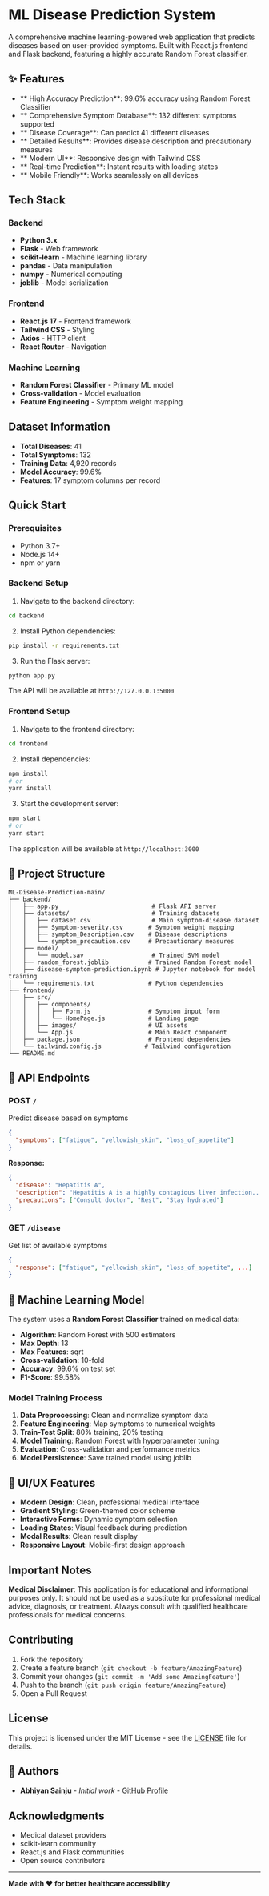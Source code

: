 # ML Disease Prediction System

A comprehensive machine learning-powered web application that predicts diseases based on user-provided symptoms. Built with React.js frontend and Flask backend, featuring a highly accurate Random Forest classifier.

## ✨ Features

- ** High Accuracy Prediction**: 99.6% accuracy using Random Forest Classifier
- ** Comprehensive Symptom Database**: 132 different symptoms supported
- ** Disease Coverage**: Can predict 41 different diseases
- ** Detailed Results**: Provides disease description and precautionary measures
- ** Modern UI**: Responsive design with Tailwind CSS
- ** Real-time Prediction**: Instant results with loading states
- ** Mobile Friendly**: Works seamlessly on all devices

## Tech Stack

### Backend

- **Python 3.x**
- **Flask** - Web framework
- **scikit-learn** - Machine learning library
- **pandas** - Data manipulation
- **numpy** - Numerical computing
- **joblib** - Model serialization

### Frontend

- **React.js 17** - Frontend framework
- **Tailwind CSS** - Styling
- **Axios** - HTTP client
- **React Router** - Navigation

### Machine Learning

- **Random Forest Classifier** - Primary ML model
- **Cross-validation** - Model evaluation
- **Feature Engineering** - Symptom weight mapping

## Dataset Information

- **Total Diseases**: 41
- **Total Symptoms**: 132
- **Training Data**: 4,920 records
- **Model Accuracy**: 99.6%
- **Features**: 17 symptom columns per record

## Quick Start

### Prerequisites

- Python 3.7+
- Node.js 14+
- npm or yarn

### Backend Setup

1. Navigate to the backend directory:

```bash
cd backend
```

2. Install Python dependencies:

```bash
pip install -r requirements.txt
```

3. Run the Flask server:

```bash
python app.py
```

The API will be available at `http://127.0.0.1:5000`

### Frontend Setup

1. Navigate to the frontend directory:

```bash
cd frontend
```

2. Install dependencies:

```bash
npm install
# or
yarn install
```

3. Start the development server:

```bash
npm start
# or
yarn start
```

The application will be available at `http://localhost:3000`

## 📁 Project Structure

```
ML-Disease-Prediction-main/
├── backend/
│   ├── app.py                          # Flask API server
│   ├── datasets/                       # Training datasets
│   │   ├── dataset.csv                 # Main symptom-disease dataset
│   │   ├── Symptom-severity.csv       # Symptom weight mapping
│   │   ├── symptom_Description.csv    # Disease descriptions
│   │   └── symptom_precaution.csv     # Precautionary measures
│   ├── model/
│   │   └── model.sav                   # Trained SVM model
│   ├── random_forest.joblib           # Trained Random Forest model
│   ├── disease-symptom-prediction.ipynb # Jupyter notebook for model training
│   └── requirements.txt               # Python dependencies
├── frontend/
│   ├── src/
│   │   ├── components/
│   │   │   ├── Form.js                # Symptom input form
│   │   │   └── HomePage.js            # Landing page
│   │   ├── images/                    # UI assets
│   │   └── App.js                     # Main React component
│   ├── package.json                   # Frontend dependencies
│   └── tailwind.config.js            # Tailwind configuration
└── README.md
```

## 🔧 API Endpoints

### POST `/`

Predict disease based on symptoms

```json
{
  "symptoms": ["fatigue", "yellowish_skin", "loss_of_appetite"]
}
```

**Response:**

```json
{
  "disease": "Hepatitis A",
  "description": "Hepatitis A is a highly contagious liver infection...",
  "precautions": ["Consult doctor", "Rest", "Stay hydrated"]
}
```

### GET `/disease`

Get list of available symptoms

```json
{
  "response": ["fatigue", "yellowish_skin", "loss_of_appetite", ...]
}
```

## 🧠 Machine Learning Model

The system uses a **Random Forest Classifier** trained on medical data:

- **Algorithm**: Random Forest with 500 estimators
- **Max Depth**: 13
- **Max Features**: sqrt
- **Cross-validation**: 10-fold
- **Accuracy**: 99.6% on test set
- **F1-Score**: 99.58%

### Model Training Process

1. **Data Preprocessing**: Clean and normalize symptom data
2. **Feature Engineering**: Map symptoms to numerical weights
3. **Train-Test Split**: 80% training, 20% testing
4. **Model Training**: Random Forest with hyperparameter tuning
5. **Evaluation**: Cross-validation and performance metrics
6. **Model Persistence**: Save trained model using joblib

## 🎨 UI/UX Features

- **Modern Design**: Clean, professional medical interface
- **Gradient Styling**: Green-themed color scheme
- **Interactive Forms**: Dynamic symptom selection
- **Loading States**: Visual feedback during prediction
- **Modal Results**: Clean result display
- **Responsive Layout**: Mobile-first design approach

## Important Notes

**Medical Disclaimer**: This application is for educational and informational purposes only. It should not be used as a substitute for professional medical advice, diagnosis, or treatment. Always consult with qualified healthcare professionals for medical concerns.

## Contributing

1. Fork the repository
2. Create a feature branch (`git checkout -b feature/AmazingFeature`)
3. Commit your changes (`git commit -m 'Add some AmazingFeature'`)
4. Push to the branch (`git push origin feature/AmazingFeature`)
5. Open a Pull Request

## License

This project is licensed under the MIT License - see the [LICENSE](LICENSE) file for details.

## 👥 Authors

- **Abhiyan Sainju** - _Initial work_ - [GitHub Profile](https://github.com/aabhiyann)

## Acknowledgments

- Medical dataset providers
- scikit-learn community
- React.js and Flask communities
- Open source contributors

---

**Made with ❤️ for better healthcare accessibility**
